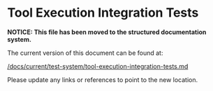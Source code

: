 # Tool Execution Integration Tests

**NOTICE: This file has been moved to the structured documentation system.**

The current version of this document can be found at:

[/docs/current/test-system/tool-execution-integration-tests.md](/docs/current/test-system/tool-execution-integration-tests.md)

Please update any links or references to point to the new location.